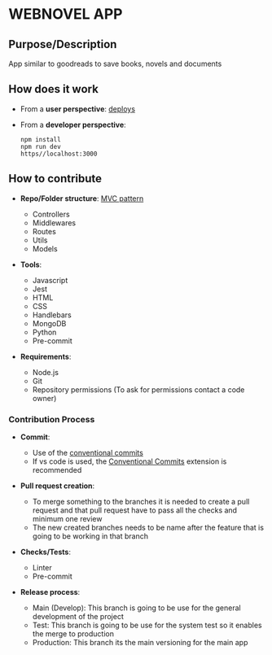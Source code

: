 # WEBNOVEL APP

## Purpose/Description
App similar to goodreads to save books, novels and documents

## How does it work

- From a **user perspective**: [deploys](https://backend-ewc9.onrender.com)

- From a **developer perspective**:

      npm install
      npm run dev
      https//localhost:3000

## How to contribute

- **Repo/Folder structure**: [MVC pattern](https://developer.mozilla.org/en-US/docs/Glossary/MVC)

  - Controllers
  - Middlewares
  - Routes
  - Utils
  - Models

- **Tools**:
  - Javascript
  - Jest
  - HTML
  - CSS
  - Handlebars
  - MongoDB
  - Python
  - Pre-commit
- **Requirements**:
  - Node.js
  - Git
  - Repository permissions (To ask for permissions contact a code owner)

### Contribution Process

- **Commit**:

  - Use of the [conventional commits](https://www.conventionalcommits.org/en/v1.0.0/)
  - If vs code is used, the [Conventional Commits](https://marketplace.visualstudio.com/items?itemName=vivaxy.vscode-conventional-commits) extension is recommended

- **Pull request creation**:
  - To merge something to the branches it is needed to create a pull request and that pull request have to pass all the checks and minimum one review
  - The new created branches needs to be name after the feature that is going to be working in that branch
- **Checks/Tests**:
  - Linter
  - Pre-commit
- **Release process**:

  - Main (Develop): This branch is going to be use for the general development of the project
  - Test: This branch is going to be use for the system test so it enables the merge to production
  - Production: This branch its the main versioning for the main app


